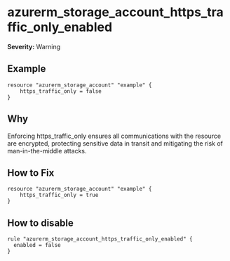 # azurerm_storage_account_https_traffic_only_enabled

**Severity:** Warning


## Example

```hcl
resource "azurerm_storage_account" "example" {
    https_traffic_only = false
}
```

## Why

Enforcing https_traffic_only ensures all communications with the resource are encrypted, protecting sensitive data in transit and mitigating the risk of man-in-the-middle attacks.

## How to Fix

```hcl
resource "azurerm_storage_account" "example" {
    https_traffic_only = true
}
```


## How to disable

```hcl
rule "azurerm_storage_account_https_traffic_only_enabled" {
  enabled = false
}
```

